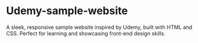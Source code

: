 # Udemy-sample-website
A sleek, responsive sample website inspired by Udemy, built with HTML and CSS. Perfect for learning and showcasing front-end design skills.
